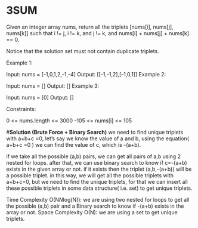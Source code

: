 # 3SUM
Given an integer array nums, return all the triplets [nums[i], nums[j], nums[k]] such that i != j, i != k, and j != k, and nums[i] + nums[j] + nums[k] == 0.

Notice that the solution set must not contain duplicate triplets.

 

Example 1:

Input: nums = [-1,0,1,2,-1,-4]
Output: [[-1,-1,2],[-1,0,1]]
Example 2:

Input: nums = []
Output: []
Example 3:

Input: nums = [0]
Output: []
 

Constraints:

0 <= nums.length <= 3000
-105 <= nums[i] <= 105

#**Solution (Brute Force + Binary Search)**
we need to find unique triplets with a+b+c =0, let’s say we know the value of a and b, using the equation( a+b+c =0 ) we can find the value of c, which is -(a+b).

if we take all the possible (a,b) pairs, we can get all pairs of a,b using 2 nested for loops. after that, we can use binary search to know if c=-(a+b) exists in the given array or not.
if it exists then the triplet (a,b,-(a+b)) will be a possible triplet. in this way, we will get all the possible triplets with a+b+c=0, but we need to find the unique triplets,
for that we can insert all these possible triplets in some data structure( i.e. set) to get unique triplets.

Time Complexity
O(N*N*log(N)): we are using two nested for loops to get all the possible (a,b) pair and a Binary search to know if -(a+b) exists in the array or not.
Space Complexity 
O(N): we are using a set to get unique triplets.
